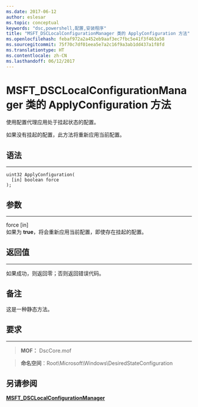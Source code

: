 ```yaml
---
ms.date: 2017-06-12
author: eslesar
ms.topic: conceptual
keywords: "dsc,powershell,配置,安装程序"
title: "MSFT_DSCLocalConfigurationManager 类的 ApplyConfiguration 方法"
ms.openlocfilehash: febaf972a2a452eb9aaf3ec7fbc5e41f3f463a58
ms.sourcegitcommit: 75f70c7df01eea5e7a2c16f9a3ab1dd437a1f8fd
ms.translationtype: HT
ms.contentlocale: zh-CN
ms.lasthandoff: 06/12/2017
---
```

<a id="applyconfiguration-method-of-the-msftdsclocalconfigurationmanager-class" class="xliff"></a>
# MSFT_DSCLocalConfigurationManager 类的 ApplyConfiguration 方法

使用配置代理应用处于挂起状态的配置。 

如果没有挂起的配置，此方法将重新应用当前配置。


<a id="syntax" class="xliff"></a>
## 语法
------

```mof
uint32 ApplyConfiguration(
  [in] boolean force
);
```

<a id="parameters" class="xliff"></a>
## 参数
----------

force \[in\]  
如果为 **true**，将会重新应用当前配置，即使存在挂起的配置。

<a id="return-value" class="xliff"></a>
## 返回值
------------

如果成功，则返回零；否则返回错误代码。

<a id="remarks" class="xliff"></a>
## 备注

这是一种静态方法。

<a id="requirements" class="xliff"></a>
## 要求
------------
>**MOF：** DscCore.mof

>**命名空间**：Root\Microsoft\Windows\DesiredStateConfiguration


<a id="see-also" class="xliff"></a>
## 另请参阅


[**MSFT_DSCLocalConfigurationManager**](msft-dsclocalconfigurationmanager.md)

 

 




